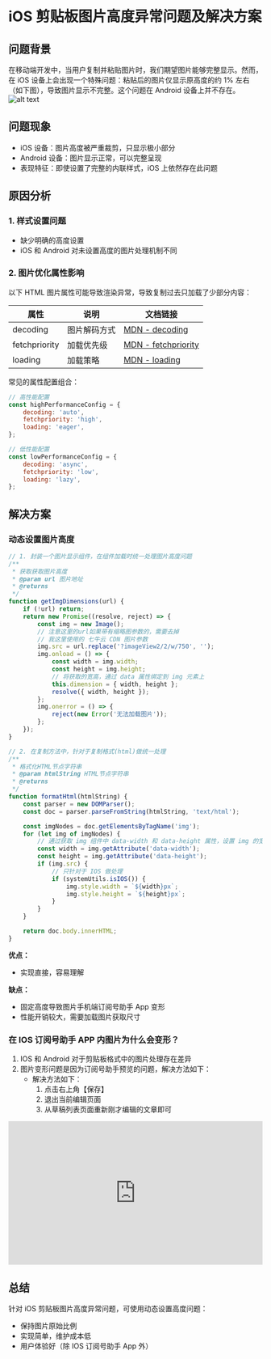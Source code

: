 # iOS 剪贴板图片高度异常问题及解决方案

## 问题背景

在移动端开发中，当用户复制并粘贴图片时，我们期望图片能够完整显示。然而，在 iOS 设备上会出现一个特殊问题：粘贴后的图片仅显示原高度的约 1% 左右（如下图），导致图片显示不完整。这个问题在 Android 设备上并不存在。
![alt text](https://qncdn.mopic.mozigu.net/work/143/24/f6ac47c8bd284dd8/fa0f54603b2cb6bdc5daad6fd8e65b8.png)

## 问题现象

-   iOS 设备：图片高度被严重裁剪，只显示极小部分
-   Android 设备：图片显示正常，可以完整呈现
-   表现特征：即使设置了完整的内联样式，iOS 上依然存在此问题

## 原因分析

### 1. 样式设置问题

-   缺少明确的高度设置
-   iOS 和 Android 对未设置高度的图片处理机制不同

### 2. 图片优化属性影响

以下 HTML 图片属性可能导致渲染异常，导致复制过去只加载了少部分内容：

| 属性          | 说明         | 文档链接                                                                                           |
| ------------- | ------------ | -------------------------------------------------------------------------------------------------- |
| decoding      | 图片解码方式 | [MDN - decoding](https://developer.mozilla.org/zh-CN/docs/Web/HTML/Element/img#decoding)           |
| fetchpriority | 加载优先级   | [MDN - fetchpriority](https://developer.mozilla.org/zh-CN/docs/Web/HTML/Element/img#fetchpriority) |
| loading       | 加载策略     | [MDN - loading](https://developer.mozilla.org/zh-CN/docs/Web/HTML/Element/img#loading)             |

常见的属性配置组合：

```javascript
// 高性能配置
const highPerformanceConfig = {
    decoding: 'auto',
    fetchpriority: 'high',
    loading: 'eager',
};

// 低性能配置
const lowPerformanceConfig = {
    decoding: 'async',
    fetchpriority: 'low',
    loading: 'lazy',
};
```

## 解决方案

### 动态设置图片高度

```javascript
// 1. 封装一个图片显示组件，在组件加载时统一处理图片高度问题
/**
 * 获取获取图片高度
 * @param url 图片地址
 * @returns
 */
function getImgDimensions(url) {
    if (!url) return;
    return new Promise((resolve, reject) => {
        const img = new Image();
        // 注意这里的url如果带有缩略图参数的，需要去掉
        // 我这里使用的 七牛云 CDN 图片参数
        img.src = url.replace('?imageView2/2/w/750', '');
        img.onload = () => {
            const width = img.width;
            const height = img.height;
            // 将获取的宽高，通过 data 属性绑定到 img 元素上
            this.dimension = { width, height };
            resolve({ width, height });
        };
        img.onerror = () => {
            reject(new Error('无法加载图片'));
        };
    });
}

// 2. 在复制方法中，针对于复制格式(html)做统一处理
/**
 * 格式化HTML节点字符串
 * @param htmlString HTML节点字符串
 * @returns
 */
function formatHtml(htmlString) {
    const parser = new DOMParser();
    const doc = parser.parseFromString(htmlString, 'text/html');

    const imgNodes = doc.getElementsByTagName('img');
    for (let img of imgNodes) {
        // 通过获取 img 组件中 data-width 和 data-height 属性，设置 img 的宽高
        const width = img.getAttribute('data-width');
        const height = img.getAttribute('data-height');
        if (img.src) {
            // 只针对于 IOS 做处理
            if (systemUtils.isIOS()) {
                img.style.width = `${width}px`;
                img.style.height = `${height}px`;
            }
        }
    }

    return doc.body.innerHTML;
}
```

**优点：**

-   实现直接，容易理解

**缺点：**

-   固定高度导致图片手机端订阅号助手 App 变形
-   性能开销较大，需要加载图片获取尺寸

### 在 IOS 订阅号助手 APP 内图片为什么会变形？

1. IOS 和 Android 对于剪贴板格式中的图片处理存在差异
2. 图片变形问题是因为订阅号助手预览的问题，解决方法如下：
    - 解决方法如下：
        1. 点击右上角【保存】
        2. 退出当前编辑页面
        3. 从草稿列表页面重新刚才编辑的文章即可

<div style="position: relative; padding-bottom: 56.25%; height: 0;">
  <iframe
    src="https://qncdn.mopic.mozigu.net/work/143/24/67cdbec994264463/b2ec6977044fa0c032ffd4df52aad6ef.mp4"
    style="position: absolute; top: 0; left: 0; width: 100%; height: 100%;"
    frameborder="0"
    allow="accelerometer; autoplay; clipboard-write; encrypted-media; gyroscope; picture-in-picture"
    allowfullscreen>
  </iframe>
</div>

## 总结

针对 iOS 剪贴板图片高度异常问题，可使用动态设置高度问题：

-   保持图片原始比例
-   实现简单，维护成本低
-   用户体验好（除 IOS 订阅号助手 App 外）
